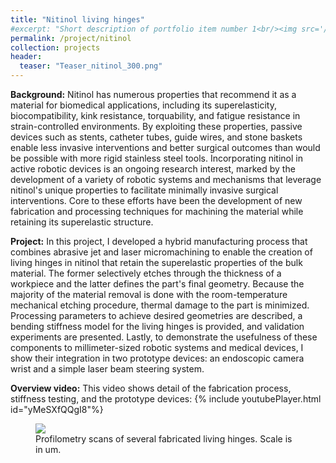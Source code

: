 ```yaml
---
title: "Nitinol living hinges"
#excerpt: "Short description of portfolio item number 1<br/><img src='/images/Laser_scanner.png'>"
permalink: /project/nitinol
collection: projects
header:
  teaser: "Teaser_nitinol_300.png"
---
```


**Background:** Nitinol has numerous properties that recommend it as a material for biomedical applications, including its superelasticity, biocompatibility, kink resistance, torquability, and fatigue resistance in strain-controlled environments. By exploiting these properties, passive devices such as stents, catheter tubes, guide wires, and stone baskets enable less invasive interventions and better surgical outcomes than would be possible with more rigid stainless steel tools. Incorporating nitinol in active robotic devices is an ongoing research interest, marked by the development of a variety of robotic systems and mechanisms that leverage nitinol's unique properties to facilitate minimally invasive surgical interventions. Core to these efforts have been the development of new fabrication and processing techniques for machining the material while retaining its superelastic structure.

**Project:** In this project, I developed a hybrid manufacturing process that combines abrasive jet and laser micromachining to enable the creation of living hinges in nitinol that retain the superelastic properties of the bulk material. The former selectively etches through the thickness of a workpiece and the latter defines the part's final geometry. Because the majority of the material removal is done with the room-temperature mechanical etching procedure, thermal damage to the part is minimized. Processing parameters to achieve desired geometries are described, a bending stiffness model for the living hinges is provided, and validation experiments are presented. Lastly, to demonstrate the usefulness of these components to millimeter-sized robotic systems and medical devices, I show their integration in two prototype devices: an endoscopic camera wrist and a simple laser beam steering system.

**Overview video:** This video shows detail of the fabrication process, stiffness testing, and the prototype devices:
{% include youtubePlayer.html id="yMeSXfQQgI8"%}

<figure>
    <img src= "{{ "Samples_5678_3Dprofile_color_big.PNG" | prepend: "/images/" | prepend: base_path }}">
    <figcaption>Profilometry scans of several fabricated living hinges. Scale is in um.</figcaption>
</figure>
